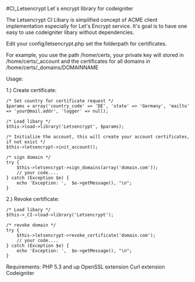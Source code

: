 #CI_Letsencrypt
Let´s encrypt library for codeigniter

The Letsencrypt CI Libary is simplified concept of ACME client implementation especially for Let's Encrypt service. It's goal is to have one easy to use codeigniter libary without dependencies.

Edit your config/letsencrypt.php set the folderpath for certificates.

For example, you use the path /home/certs, your private key will stored in /home/certs/_account and the certificates for all domains in /home/certs/_domains/DOMAINNAME

Usage:

1.) Create certificate:

    /* Set country for certificate request */
    $params = array('country_code' => 'DE', 'state' => 'Germany', 'mailto' => 'your@mail.addr', 'logger' => null);

	/* Load libary */
	$this->load->library('Letsencrypt', $params);

	/* Initialize the account, this will create your account certificates, if not exist */
	$this->letsencrypt->init_account();

	/* sign domain */
    try {
        $this->letsencrypt->sign_domains(array('domain.com'));
        // your code....
    } catch (Exception $e) {
        echo 'Exception: ',  $e->getMessage(), "\n";
    }

2.) Revoke certificate:

	/* Load libary */
	$this->_CI->load->library('Letsencrypt');

	/* revoke domain */
    try {
        $this->letsencrypt->revoke_certificate('domain.com');
        // your code....
    } catch (Exception $e) {
        echo 'Exception: ',  $e->getMessage(), "\n";
    }

Requirements:
PHP 5.3 and up
OpenSSL extension
Curl extension
Codeigniter

